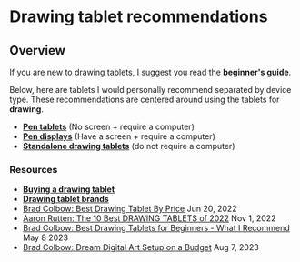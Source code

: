 # Drawing tablet recommendations

## Overview

If you are new to drawing tablets, I suggest you read the [**beginner's guide**](../guides/beginners-guide.md).&#x20;

Below, here are tablets I would personally recommend separated by device type. These recommendations are centered around using the tablets for **drawing**.

* [**Pen tablets**](pen-tablets-recommendations.md) (No screen + require a computer)
* [**Pen displays**](pen-displays-recommendations.md) (Have a screen + require a computer)
* [**Standalone drawing tablets**](pen-computer-recommendations.md) (do not require a computer)

### **Resources**

* [**Buying a drawing tablet**](../buying-a-drawing-tablet/)&#x20;
* [**Drawing tablet brands**](../drawing-tablet-brands/)&#x20;
* [Brad Colbow: Best Drawing Tablet By Price](https://youtu.be/nENQ-TLBYvI) Jun 20, 2022
* [Aaron Rutten: The 10 Best DRAWING TABLETS of 2022](https://youtu.be/fNy1hnlKxuY) Nov 1, 2022
* [Brad Colbow: Best Drawing Tablets for Beginners - What I Recommend](https://youtu.be/Dh49NwMt1yw) May 8 2023
* [Brad Colbow: Dream Digital Art Setup on a Budget](https://youtu.be/xVN4tt27u6s) Aug 7, 2023
